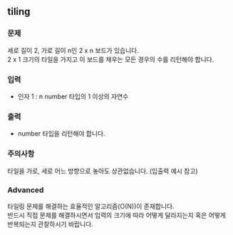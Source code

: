 ## tiling

### 문제

세로 길이 2, 가로 길이 n인 2 x n 보드가 있습니다. <br>
2 x 1 크기의 타일을 가지고 이 보드를 채우는 모든 경우의 수를 리턴해야 합니다.

### 입력

* 인자 1 : n
  number 타입의 1 이상의 자연수

### 출력
* number 타입을 리턴해야 합니다.

### 주의사항

타일을 가로, 세로 어느 방향으로 놓아도 상관없습니다. (입출력 예시 참고)

### Advanced
타일링 문제를 해결하는 효율적인 알고리즘(O(N))이 존재합니다. <br>
반드시 직접 문제를 해결하시면서 입력의 크기에 따라 어떻게 달라지는지 혹은 어떻게 반복되는지 관찰하시기 바랍니다.

